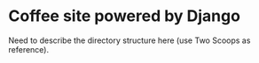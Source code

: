 Coffee site powered by Django
================================

Need to describe the directory structure here (use Two Scoops as reference).
